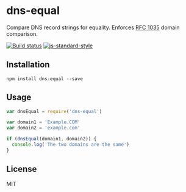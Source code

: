 # dns-equal

Compare DNS record strings for equality. Enforces [RFC
1035](https://tools.ietf.org/html/rfc1035) domain comparison.

[![Build status](https://travis-ci.org/watson/dns-equal.svg?branch=master)](https://travis-ci.org/watson/dns-equal)
[![js-standard-style](https://img.shields.io/badge/code%20style-standard-brightgreen.svg?style=flat)](https://github.com/feross/standard)

## Installation

```
npm install dns-equal --save
```

## Usage

```js
var dnsEqual = require('dns-equal')

var domain1 = 'Example.COM'
var domain2 = 'example.com'

if (dnsEqual(domain1, domain2)) {
  console.log('The two domains are the same')
}
```

## License

MIT

